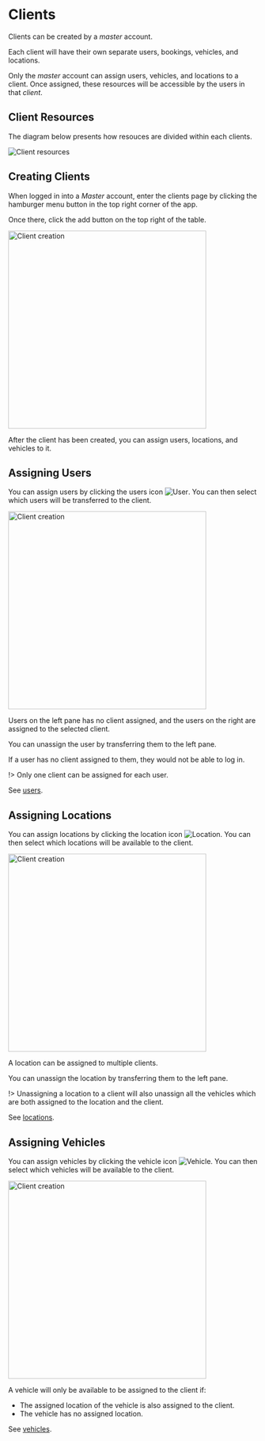 # Clients

Clients can be created by a *master* account.

Each client will have their own separate users, bookings, vehicles, and locations.

Only the *master* account can assign users, vehicles, and locations to a client. Once assigned, these resources will be accessible by the users in that *client*.

## Client Resources

The diagram below presents how resouces are divided within each clients.

![Client resources](/media/clients/client-resources.png)

## Creating Clients

When logged in into a *Master* account, enter the clients page by clicking the hamburger menu button in the top right corner of the app.

Once there, click the add button on the top right of the table.

<img src="/media/clients/create.gif"
     alt="Client creation"
     style="margin-left: auto; margin-right: auto; height: 400px" />

After the client has been created, you can assign users, locations, and vehicles to it.

## Assigning Users

You can assign users by clicking the users icon ![User](/media/icons/people-24px.svg). You can then select which users will be transferred to the client.

<img src="/media/clients/assign-users.gif"
     alt="Client creation"
     style="margin-left: auto; margin-right: auto; height: 400px" />

Users on the left pane has no client assigned, and the users on the right are assigned to the selected client.

You can unassign the user by transferring them to the left pane.

If a user has no client assigned to them, they would not be able to log in.

!> Only one client can be assigned for each user.

See [users](/users.md).

## Assigning Locations

You can assign locations by clicking the location icon ![Location](/media/icons/location_city-24px.svg). You can then select which locations will be available to the client.

<img src="/media/clients/assign-locations.gif"
     alt="Client creation"
     style="margin-left: auto; margin-right: auto; height: 400px" />

A location can be assigned to multiple clients.

You can unassign the location by transferring them to the left pane.

!> Unassigning a location to a client will also unassign all the vehicles which are both assigned to the location and the client.

See [locations](/locations.md).

## Assigning Vehicles

You can assign vehicles by clicking the vehicle icon ![Vehicle](/media/icons/directions_car-24px.svg). You can then select which vehicles will be available to the client.

<img src="/media/clients/assign-vehicles.gif"
     alt="Client creation"
     style="margin-left: auto; margin-right: auto; height: 400px" />

A vehicle will only be available to be assigned to the client if:

- The assigned location of the vehicle is also assigned to the client.
- The vehicle has no assigned location.

See [vehicles](/vehicles.md).
